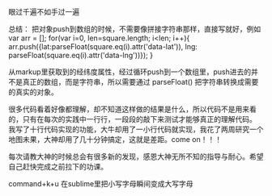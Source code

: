 眼过千遍不如手过一遍

总结：
把对象push到数组的时候，不需要像拼接字符串那样，直接写就好，例如
var arr = [];
for(var i=0, len=square.length; i<len; i++){
    arr.push({lat:parseFloat(square.eq(i).attr('data-lat')), lng: parseFloat(square.eq(i).attr('data-lng'))});
}

从markup里获取到的经纬度属性，经过循环push到一个数组里，push进去的并不是真正的数组，而是字符串，所以需要通过 parseFloat() 把字符串转换成需要的真实的对象。

很多代码看着好像都理解，却不知道这样做的结果是什么，所以代码不是用来看的，只有在每次的实践中一行行，一段段的敲下来测试才能够真正的理解代码。
我写了十行代码实现的功能，大牛却用了一小行代码就实现，我花了两周研究一个地图未果，大神却用了几十分钟搞定，这就是差距。come on！！！

每次请教大神的时候总会有很多新的发现，感恩大神无所不知的指导与耐心。希望自己赶快完成之前拉下的功课。


command+k+u 在sublime里把小写字母瞬间变成大写字母



